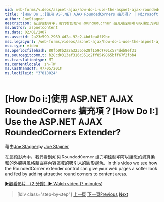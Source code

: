```yaml
---
uid: web-forms/videos/aspnet-ajax/how-do-i-use-the-aspnet-ajax-roundedcorners-extender
title: '[How Do i:]使用 ASP.NET AJAX RoundedCorners 擴充項？ | Microsoft Docs'
author: JoeStagner
description: 在這段影片中，我們看到如何 RoundedCorner 擴充項控制項可以讓您的網頁柔和的外觀與風格吸引人的圓角加入內容區域...
ms.author: aspnetcontent
ms.date: 02/01/2007
ms.assetid: 2a23e599-2969-4d2a-92c2-4bdfea8f59bc
msc.legacyurl: /web-forms/videos/aspnet-ajax/how-do-i-use-the-aspnet-ajax-roundedcorners-extender
msc.type: video
ms.openlocfilehash: 80fb08b2a2a3235be28f159c9701c574deb8ef31
ms.sourcegitcommit: b28cd0313af316c051c2ff8549865bff67f2fbb4
ms.translationtype: MT
ms.contentlocale: zh-TW
ms.lasthandoff: 07/05/2018
ms.locfileid: "37818024"
---
```

<a name="how-do-i-use-the-aspnet-ajax-roundedcorners-extender"></a><span data-ttu-id="15c72-104">[How Do i:]使用 ASP.NET AJAX RoundedCorners 擴充項？</span><span class="sxs-lookup"><span data-stu-id="15c72-104">[How Do I:] Use the ASP.NET AJAX RoundedCorners Extender?</span></span>
====================
<span data-ttu-id="15c72-105">藉由[Joe Stagner](https://github.com/JoeStagner)</span><span class="sxs-lookup"><span data-stu-id="15c72-105">by [Joe Stagner](https://github.com/JoeStagner)</span></span>

<span data-ttu-id="15c72-106">在這段影片中，我們看到如何 RoundedCorner 擴充項控制項可以讓您的網頁柔和的外觀與風格藉由將內容區域的吸引人的圓形邊角。</span><span class="sxs-lookup"><span data-stu-id="15c72-106">In this video we see how the RoundedCorner extender control can give your web pages a softer look and feel by adding attractive round corners to content areas.</span></span>

[<span data-ttu-id="15c72-107">&#9654;觀看影片 （2 分鐘）</span><span class="sxs-lookup"><span data-stu-id="15c72-107">&#9654; Watch video (2 minutes)</span></span>](https://channel9.msdn.com/Blogs/ASP-NET-Site-Videos/how-do-i-use-the-aspnet-ajax-roundedcorners-extender)

> [!div class="step-by-step"]
> <span data-ttu-id="15c72-108">[上一頁](how-do-i-use-an-aspnet-ajax-scriptmanagerproxy.md)
> [下一頁](how-do-i-use-the-aspnet-ajax-timer-control.md)</span><span class="sxs-lookup"><span data-stu-id="15c72-108">[Previous](how-do-i-use-an-aspnet-ajax-scriptmanagerproxy.md)
[Next](how-do-i-use-the-aspnet-ajax-timer-control.md)</span></span>
